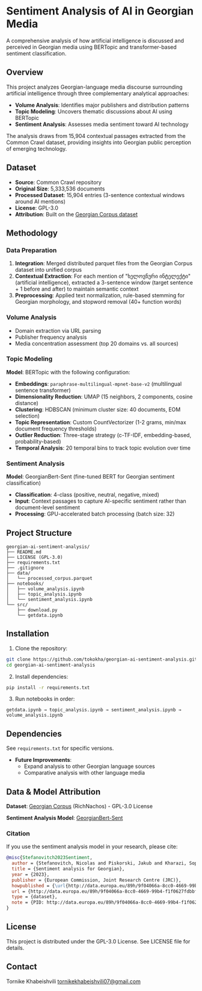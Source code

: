 # Sentiment Analysis of AI in Georgian Media

A comprehensive analysis of how artificial intelligence is discussed and perceived in Georgian media using BERTopic and transformer-based sentiment classification.

## Overview

This project analyzes Georgian-language media discourse surrounding artificial intelligence through three complementary analytical approaches:
- **Volume Analysis**: Identifies major publishers and distribution patterns
- **Topic Modeling**: Uncovers thematic discussions about AI using BERTopic
- **Sentiment Analysis**: Assesses media sentiment toward AI technology

The analysis draws from 15,904 contextual passages extracted from the Common Crawl dataset, providing insights into Georgian public perception of emerging technology.

## Dataset

- **Source**: Common Crawl repository
- **Original Size**: 5,333,536 documents
- **Processed Dataset**: 15,904 entries (3-sentence contextual windows around AI mentions)
- **License**: GPL-3.0
- **Attribution**: Built on the [Georgian Corpus dataset](https://huggingface.co/datasets/RichNachos/georgian-corpus)

## Methodology

### Data Preparation

1. **Integration**: Merged distributed parquet files from the Georgian Corpus dataset into unified corpus
2. **Contextual Extraction**: For each mention of "ხელოვნური ინტელექტი" (artificial intelligence), extracted a 3-sentence window (target sentence + 1 before and after) to maintain semantic context
3. **Preprocessing**: Applied text normalization, rule-based stemming for Georgian morphology, and stopword removal (40+ function words)

### Volume Analysis

- Domain extraction via URL parsing
- Publisher frequency analysis
- Media concentration assessment (top 20 domains vs. all sources)

### Topic Modeling

**Model**: BERTopic with the following configuration:
- **Embeddings**: `paraphrase-multilingual-mpnet-base-v2` (multilingual sentence transformer)
- **Dimensionality Reduction**: UMAP (15 neighbors, 2 components, cosine distance)
- **Clustering**: HDBSCAN (minimum cluster size: 40 documents, EOM selection)
- **Topic Representation**: Custom CountVectorizer (1-2 grams, min/max document frequency thresholds)
- **Outlier Reduction**: Three-stage strategy (c-TF-IDF, embedding-based, probability-based)
- **Temporal Analysis**: 20 temporal bins to track topic evolution over time

### Sentiment Analysis

**Model**: GeorgianBert-Sent (fine-tuned BERT for Georgian sentiment classification)
- **Classification**: 4-class (positive, neutral, negative, mixed)
- **Input**: Context passages to capture AI-specific sentiment rather than document-level sentiment
- **Processing**: GPU-accelerated batch processing (batch size: 32)

## Project Structure

```
georgian-ai-sentiment-analysis/
├── README.md
├── LICENSE (GPL-3.0)
├── requirements.txt
├── .gitignore
├── data/
│   └── processed_corpus.parquet
├── notebooks/
│   ├── volume_analysis.ipynb
│   ├── topic_analysis.ipynb
│   └── sentiment_analysis.ipynb
└── src/
    ├── download.py
    └── getdata.ipynb
```

## Installation

1. Clone the repository:
```bash
git clone https://github.com/tokokha/georgian-ai-sentiment-analysis.git
cd georgian-ai-sentiment-analysis
```

2. Install dependencies:
```bash
pip install -r requirements.txt
```

3. Run notebooks in order:
```
getdata.ipynb → topic_analysis.ipynb → sentiment_analysis.ipynb → volume_analysis.ipynb
```

## Dependencies

See `requirements.txt` for specific versions.

- **Future Improvements**:
  - Expand analysis to other Georgian language sources
  - Comparative analysis with other language media

## Data & Model Attribution

**Dataset**: [Georgian Corpus](https://huggingface.co/datasets/RichNachos/georgian-corpus) (RichNachos) - GPL-3.0 License

**Sentiment Analysis Model**: [GeorgianBert-Sent](https://huggingface.co/Arseniy-Sandalov/GeorgianBert-Sent)

### Citation

If you use the sentiment analysis model in your research, please cite:

```bibtex
@misc{Stefanovitch2023Sentiment,
  author = {Stefanovitch, Nicolas and Piskorski, Jakub and Kharazi, Sopho},
  title = {Sentiment analysis for Georgian},
  year = {2023},
  publisher = {European Commission, Joint Research Centre (JRC)},
  howpublished = {\url{http://data.europa.eu/89h/9f04066a-8cc0-4669-99b4-f1f0627fdbbf}},
  url = {http://data.europa.eu/89h/9f04066a-8cc0-4669-99b4-f1f0627fdbbf},
  type = {dataset},
  note = {PID: http://data.europa.eu/89h/9f04066a-8cc0-4669-99b4-f1f0627fdbbf}
}
```

## License

This project is distributed under the GPL-3.0 License. See LICENSE file for details.

## Contact

Tornike Khabeishvili
tornikekhabeishvili07@gmail.com